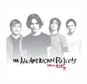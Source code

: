 <a href="https://open.spotify.com/album/4xexD9Z8Puz4p433t4crLg">
  <img src="https://raw.githubusercontent.com/EmiHolleran/EmiHolleran.github.io/main/listening/pictures/allamericanrejects-movealong.jpeg" width="200" height="200">

</a>
